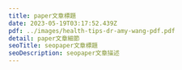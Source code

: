 ```yaml
---
title: paper文章標題
date: 2023-05-19T03:17:52.439Z
pdf: ../images/health-tips-dr-amy-wang-pdf.pdf
detail: paper文章細節
seoTitle: seopaper文章標題
seoDescription: seopaper文章描述
---
```

